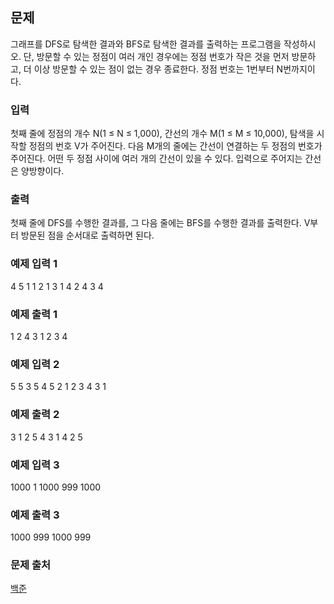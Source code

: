 ## 문제
그래프를 DFS로 탐색한 결과와 BFS로 탐색한 결과를 출력하는 프로그램을 작성하시오. 단, 방문할 수 있는 정점이 여러 개인 경우에는 정점 번호가 작은 것을 먼저 방문하고, 더 이상 방문할 수 있는 점이 없는 경우 종료한다. 정점 번호는 1번부터 N번까지이다.

### 입력
첫째 줄에 정점의 개수 N(1 ≤ N ≤ 1,000), 간선의 개수 M(1 ≤ M ≤ 10,000), 탐색을 시작할 정점의 번호 V가 주어진다. 다음 M개의 줄에는 간선이 연결하는 두 정점의 번호가 주어진다. 어떤 두 정점 사이에 여러 개의 간선이 있을 수 있다. 입력으로 주어지는 간선은 양방향이다.

### 출력
첫째 줄에 DFS를 수행한 결과를, 그 다음 줄에는 BFS를 수행한 결과를 출력한다. V부터 방문된 점을 순서대로 출력하면 된다.

### 예제 입력 1 
4 5 1
1 2
1 3
1 4
2 4
3 4
### 예제 출력 1 
1 2 4 3
1 2 3 4


### 예제 입력 2 
5 5 3
5 4
5 2
1 2
3 4
3 1

### 예제 출력 2 
3 1 2 5 4
3 1 4 2 5

### 예제 입력 3 
1000 1 1000
999 1000
### 예제 출력 3 
1000 999
1000 999

### 문제 출처
[백준](https://www.acmicpc.net/problem/1260)